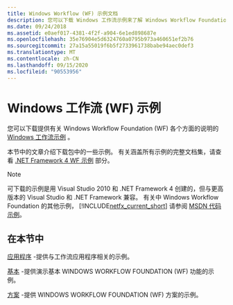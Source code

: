 ```yaml
---
title: Windows Workflow (WF) 示例文档
description: 您可以下载 Windows 工作流示例来了解 Windows Workflow Foundation 的各个方面，包括应用程序、基本和方案示例。
ms.date: 09/24/2018
ms.assetid: e0aef017-4381-4f2f-a904-6e1ed898687e
ms.openlocfilehash: 35e76904e5d6324760a0795b973a460651ef2b76
ms.sourcegitcommit: 27a15a55019f6b5f2733961738babe94aec0def3
ms.translationtype: MT
ms.contentlocale: zh-CN
ms.lasthandoff: 09/15/2020
ms.locfileid: "90553956"
---
```

# <a name="windows-workflow-wf-samples"></a>Windows 工作流 (WF) 示例

您可以下载提供有关 Windows Workflow Foundation (WF) 各个方面的说明的 [Windows 工作流示例](https://www.microsoft.com/download/details.aspx?id=21459) 。

本节中的文章介绍下载包中的一些示例。 有关涵盖所有示例的完整文档集，请查看 [.NET Framework 4 WF 示例](/previous-versions/dotnet/netframework-4.0/dd483375(v=vs.100)) 部分。

> [!NOTE]
> 可下载的示例是用 Visual Studio 2010 和 .NET Framework 4 创建的，但与更高版本的 Visual Studio 和 .NET Framework 兼容。 有关中 Windows Workflow Foundation 的其他示例， [!INCLUDE[netfx_current_short](../../../../includes/netfx-current-short-md.md)] 请参阅 [MSDN 代码示例](/samples/browse/?redirectedfrom=MSDN-samples)。

## <a name="in-this-section"></a>在本节中

[应用程序](application.md) -提供与工作流应用程序相关的示例。

[基本](basic.md) -提供演示基本 WINDOWS WORKFLOW FOUNDATION (WF) 功能的示例。

[方案](scenario.md) -提供 WINDOWS WORKFLOW FOUNDATION (WF) 方案的示例。
